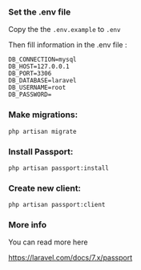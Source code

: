 ### Set the .env file

Copy the the `.env.example` to `.env` 

Then fill information in the .env file : 

```
DB_CONNECTION=mysql
DB_HOST=127.0.0.1
DB_PORT=3306
DB_DATABASE=laravel
DB_USERNAME=root
DB_PASSWORD=
```




### Make migrations: 

```php artisan migrate```


### Install Passport: 

```php artisan passport:install```


### Create new client: 

```php artisan passport:client```


### More info 

You can read more here 

https://laravel.com/docs/7.x/passport



